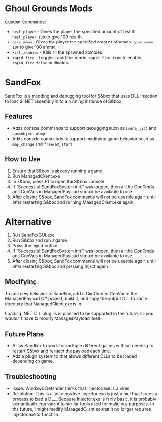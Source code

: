 # Ghoul Grounds Mods
Custom Commands:
- `heal_player` - Gives the player the specified amount of health. `heal_player 100` to give 100 health.
- `give_ammo` - Gives the player the specified amount of ammo. `give_ammo 100` to give 100 ammo.
- `kill_zombies` - Kills all the spawned zombies.
- `rapid_fire` - Toggles rapid fire mode. `rapid_fire true` to enable, `rapid_fire false` to disable.

# SandFox
SandFox is a modding and debugging tool for S&box that uses DLL injection to load a .NET assembly in to a running instance of S&box.

## Features
- Adds console commands to support debugging such as `scene_list` and `gameobject_dump`
- Adds console commands to support modifying game behavior such as `map_change` and `freecam_start`

## How to Use
1. Ensure that S&box is already running a game
2. Run ManagedClient.exe
3. In S&box, press F1 to open the S&box console
4. If "Successful SandFoxSystem init." was logged, then all the ConCmds and ConVars in ManagedPayload should be available to use.
5. After closing S&box, SandFox commands will not be useable again until after restarting S&box and running ManagedClient.exe again.
# Alternative
1. Run SandFoxGUI.exe
2. Run S&box and run a game
3. Press the Inject button
4. If "Successful SandFoxSystem init." was logged, then all the ConCmds and ConVars in ManagedPayload should be available to use.
5. After closing S&box, SandFox commands will not be useable again until after restarting S&box and pressing Inject again.

## Modifying
To add new behavior to SandFox, add a ConCmd or ConVar to the ManagedPayload C# project, build it, and copy the output DLL to same directory 
that ManagedClient.exe is in. 

Loading .NET DLL plugins is planned to be supported in the future, so you wouldn't have to modify ManagedPayload itself.

## Future Plans
- Allow SandFox to work for multiple different games without needing to restart S&box and reinject the payload each time.
- Add a plugin system to that allows different DLLs to be loaded depending on game.

## Troubleshooting
- Issue: Windows Defender thinks that Injector.exe is a virus
- Resolution: This is a false positive. Injector.exe is just a tool that forces a process to load a DLL. Because Injector.exe is fairly basic, it is probably semantically equivalent to similar tools used for malicious purposes. In the future, I might modify ManagedClient so that it no longer requires Injector.exe to function. 
